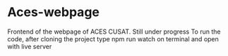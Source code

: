 # Aces-webpage
Frontend of the webpage of ACES CUSAT. Still under progress
To run the code, after cloning the project type npm run watch on terminal and open with live server
